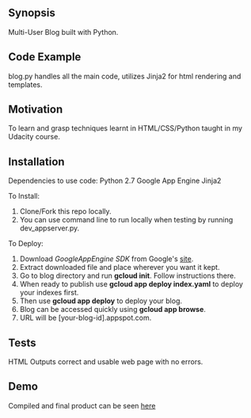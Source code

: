 ## Synopsis

Multi-User Blog built with Python.

## Code Example

blog.py handles all the main code, utilizes Jinja2 for html rendering and templates.

## Motivation

To learn and grasp techniques learnt in HTML/CSS/Python taught in my Udacity course.

## Installation

Dependencies to use code:
Python 2.7
Google App Engine
Jinja2

To Install:

1. Clone/Fork this repo locally.
2. You can use command line to run locally when testing by running dev_appserver.py.

To Deploy:

1. Download *GoogleAppEngine SDK* from Google's [site](https://cloud.google.com/appengine/ "Google App Engine").
2. Extract downloaded file and place wherever you want it kept.
3. Go to blog directory and run **gcloud init**. Follow instructions there.
4. When ready to publish use **gcloud app deploy index.yaml** to deploy your indexes first.
5. Then use **gcloud app deploy** to deploy your blog.
6. Blog can be accessed quickly using **gcloud app browse**.
7. URL will be [your-blog-id].appspot.com.

## Tests

HTML Outputs correct and usable web page with no errors.

## Demo

Compiled and final product can be seen [here](https://multi-user-blog-gm.appspot.com "Multi-User Blog")

